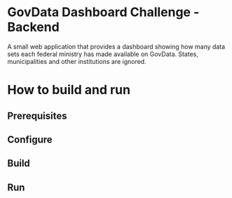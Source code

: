 # GovData Dashboard Challenge - Backend

A small web application that provides a dashboard showing how many data sets each federal ministry has made available on GovData. States, municipalities and other institutions are ignored.

# How to build and run

## Prerequisites

## Configure

## Build

## Run